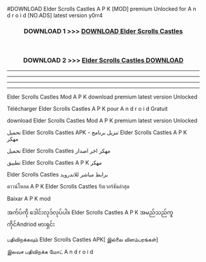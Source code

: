 #DOWNLOAD Elder Scrolls Castles  A P K [MOD] premium Unlocked for A n d r o i d [NO.ADS] latest version y0rr4



<div align="center">

<h3>DOWNLOAD 1 >>> <a href="https://teeasianyam.web.app?sq=Elder Scrolls Castles ">DOWNLOAD Elder Scrolls Castles  </a></h3><br>

<h3>DOWNLOAD 2 >>> <a href="https://teeasianyam.web.app?sq=Elder Scrolls Castles  ">Elder Scrolls Castles   DOWNLOAD </a></h3>

</div>


----------------------------------------------------------

----------------------------------------------------------

----------------------------------------------------------

----------------------------------------------------------


Elder Scrolls Castles   Mod A P K download premium latest version Unlocked

Télécharger Elder Scrolls Castles   A P K pour A n d r o i d Gratuit

download Elder Scrolls Castles   Mod A P K premium latest version Unlocked

تحميل Elder Scrolls Castles   APK - تنزيل برنامج Elder Scrolls Castles   A P K مهكر

تحميل Elder Scrolls Castles   مهكر اخر اصدار

تطبيق Elder Scrolls Castles   A P K مهكر

Elder Scrolls Castles   برابط مباشر للاندرويد

ดาวน์โหลด A P K Elder Scrolls Castles   รับเวอร์ชันล่าสุด

Baixar A P K mod

အက်ပ်ကို ဒေါင်းလုဒ်လုပ်ပါ။ Elder Scrolls Castles   A P K အမည်သည်ကူကိုင်Andriod ဗားရှင်း

பதிவிறக்கவும் Elder Scrolls Castles   APK[ இல்லை விளம்பரங்கள்] 
 
இலவச பதிவிறக்க மோட் A n d r o i d



